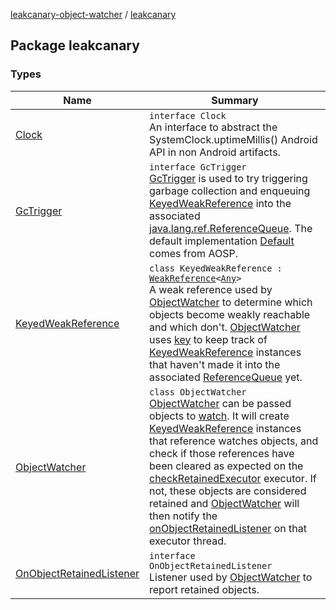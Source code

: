 [leakcanary-object-watcher](../index.md) / [leakcanary](./index.md)

## Package leakcanary

### Types

| Name | Summary |
|---|---|
| [Clock](-clock/index.md) | `interface Clock`<br>An interface to abstract the SystemClock.uptimeMillis() Android API in non Android artifacts. |
| [GcTrigger](-gc-trigger/index.md) | `interface GcTrigger`<br>[GcTrigger](-gc-trigger/index.md) is used to try triggering garbage collection and enqueuing [KeyedWeakReference](-keyed-weak-reference/index.md) into the associated [java.lang.ref.ReferenceQueue](https://docs.oracle.com/javase/6/docs/api/java/lang/ref/ReferenceQueue.html). The default implementation [Default](-gc-trigger/-default/index.md) comes from AOSP. |
| [KeyedWeakReference](-keyed-weak-reference/index.md) | `class KeyedWeakReference : `[`WeakReference`](https://docs.oracle.com/javase/6/docs/api/java/lang/ref/WeakReference.html)`<`[`Any`](https://kotlinlang.org/api/latest/jvm/stdlib/kotlin/-any/index.html)`>`<br>A weak reference used by [ObjectWatcher](-object-watcher/index.md) to determine which objects become weakly reachable and which don't. [ObjectWatcher](-object-watcher/index.md) uses [key](-keyed-weak-reference/key.md) to keep track of [KeyedWeakReference](-keyed-weak-reference/index.md) instances that haven't made it into the associated [ReferenceQueue](https://docs.oracle.com/javase/6/docs/api/java/lang/ref/ReferenceQueue.html) yet. |
| [ObjectWatcher](-object-watcher/index.md) | `class ObjectWatcher`<br>[ObjectWatcher](-object-watcher/index.md) can be passed objects to [watch](-object-watcher/watch.md). It will create [KeyedWeakReference](-keyed-weak-reference/index.md) instances that reference watches objects, and check if those references have been cleared as expected on the [checkRetainedExecutor](#) executor. If not, these objects are considered retained and [ObjectWatcher](-object-watcher/index.md) will then notify the [onObjectRetainedListener](#) on that executor thread. |
| [OnObjectRetainedListener](-on-object-retained-listener/index.md) | `interface OnObjectRetainedListener`<br>Listener used by [ObjectWatcher](-object-watcher/index.md) to report retained objects. |
